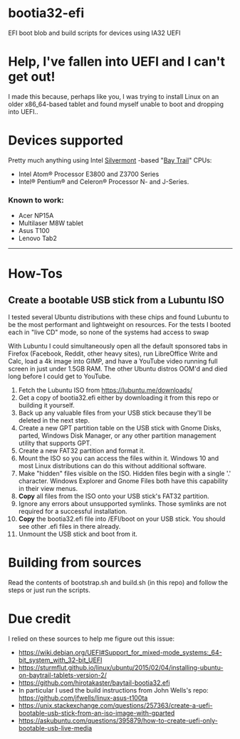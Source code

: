 # bootia32-efi
EFI boot blob and build scripts for devices using IA32 UEFI

# Help, I've fallen into UEFI and I can't get out!

I made this because, perhaps like you, I was trying to install Linux on an older x86_64-based tablet and found myself unable to boot and dropping into UEFI..

# Devices supported
Pretty much anything using Intel [Silvermont](https://en.wikipedia.org/wiki/Silvermont) -based "[Bay Trail](https://www.intel.com/content/www/us/en/products/platforms/details/bay-trail.html)" CPUs:
- Intel Atom® Processor E3800 and Z3700 Series
- Intel® Pentium® and Celeron® Processor N- and J-Series.

### Known to work:
- Acer NP15A
- Multilaser M8W tablet
- Asus T100
- Lenovo Tab2

---
# How-Tos
## Create a bootable USB stick from a Lubuntu ISO
I tested several Ubuntu distributions with these chips and found Lubuntu to be the most performant and lightweight on resources.  For the tests I booted each in "live CD" mode, so none of the systems had access to swap

With Lubuntu I could simultaneously open all the default sponsored tabs in Firefox (Facebook, Reddit, other heavy sites), run LibreOffice Write and Calc, load a 4k image into GIMP, and have a YouTube video running full screen in just under 1.5GB RAM.  The other Ubuntu distros OOM'd and died long before I could get to YouTube.

1. Fetch the Lubuntu ISO from https://lubuntu.me/downloads/
2. Get a copy of bootia32.efi either by downloading it from this repo or building it yourself.
3. Back up any valuable files from your USB stick because they'll be deleted in the next step.
4. Create a new GPT partition table on the USB stick with Gnome Disks, parted, Windows Disk Manager, or any other partition management utility that supports GPT.
5. Create a new FAT32 partition and format it.
6. Mount the ISO so you can access the files within it.  Windows 10 and most Linux distributions can do this without additional software.
7. Make "hidden" files visible on the ISO.  Hidden files begin with a single '.' character.  Windows Explorer and Gnome Files both have this capability in their view menus. 
8. **Copy** all files from the ISO onto your USB stick's FAT32 partition.
9. Ignore any errors about unsupported symlinks.  Those symlinks are not required for a successful installation.
10. **Copy** the bootia32.efi file into /EFI/boot on your USB stick.  You should see other .efi files in there already.
11. Unmount the USB stick and boot from it.

# Building from sources
Read the contents of bootstrap.sh and build.sh (in this repo) and follow the steps or just run the scripts.

# Due credit
I relied on these sources to help me figure out this issue:
- https://wiki.debian.org/UEFI#Support_for_mixed-mode_systems:_64-bit_system_with_32-bit_UEFI
- https://sturmflut.github.io/linux/ubuntu/2015/02/04/installing-ubuntu-on-baytrail-tablets-version-2/
- https://github.com/hirotakaster/baytail-bootia32.efi
- In particular I used the build instructions from John Wells's repo: https://github.com/jfwells/linux-asus-t100ta
- https://unix.stackexchange.com/questions/257363/create-a-uefi-bootable-usb-stick-from-an-iso-image-with-gparted
- https://askubuntu.com/questions/395879/how-to-create-uefi-only-bootable-usb-live-media
